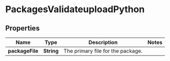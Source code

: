 
# PackagesValidateuploadPython

## Properties
Name | Type | Description | Notes
------------ | ------------- | ------------- | -------------
**packageFile** | **String** | The primary file for the package. | 



